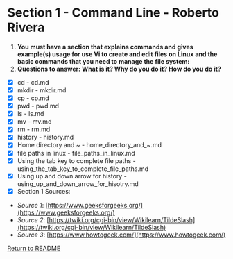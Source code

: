 # Section 1 - Command Line - Roberto Rivera
1. **You must have a section that explains commands and gives example(s) usage for use Vi to create and edit files on Linux and the basic commands that you need to manage the file system:**
2. **Questions to answer: What is it? Why do you do it? How do you do it?**

- [x] cd - cd.md
- [x] mkdir - mkdir.md 
- [x] cp - cp.md
- [x] pwd - pwd.md
- [x] ls - ls.md
- [x] mv - mv.md
- [x] rm - rm.md
- [x] history - history.md
- [x] Home directory and ~ - home_directory_and_~.md
- [x] file paths in linux - file_paths_in_linux.md
- [x] Using the tab key to complete file paths - using_the_tab_key_to_complete_file_paths.md
- [x] Using up and down arrow for history - using_up_and_down_arrow_for_hisotry.md
- [x] Section 1 Sources: 
- *Source 1*: [https://www.geeksforgeeks.org/](https://www.geeksforgeeks.org/)
- *Source 2*: [https://twiki.org/cgi-bin/view/Wikilearn/TildeSlash](https://twiki.org/cgi-bin/view/Wikilearn/TildeSlash)
- *Source 3*: [https://www.howtogeek.com/](https://www.howtogeek.com/)

[Return to README](../README.md)

